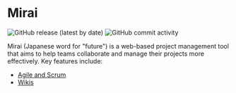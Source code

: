 # Mirai

![GitHub release (latest by date)](https://img.shields.io/github/v/release/kauanhindlmayer/mirai-api)
![GitHub commit activity](https://img.shields.io/github/commit-activity/m/kauanhindlmayer/mirai-api)

Mirai (Japanese word for "future") is a web-based project management tool that aims to help teams collaborate and manage their projects more effectively. Key features include:

- [Agile and Scrum]()
- [Wikis]()
